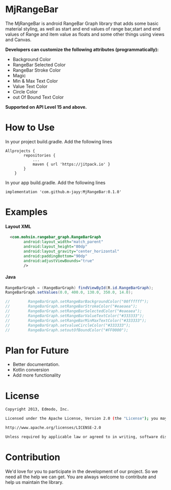 # MjRangeBar


The MjRangeBar is android RangeBar Graph library that adds some basic material styling, as well as start and end values of range bar,start and end values of Range and item value as floats and some other things using views and Canvas.

**Developers can customize the following attributes (programmatically):**

  - Background Color
  - RangeBar Selected Color
  - RangeBar Stroke Color
  - Magic
  - Min & Max Text Color
  - Value Text Color
  - Circle Color
  - out Of Bound Text Color
  
  **Supported on API Level 15 and above.**

# How to Use
In your project build.gradle. Add the following lines
```Gradle
Allprojects {
		repositories {
			...
			maven { url 'https://jitpack.io' }
		}
	}
```
In your app build.gradle. Add the following lines
```Gradle
implementation 'com.github.m-jayy:MjRangeBar:0.1.0'
```

# Examples
#### Layout XML
```XML
  <com.mohsin.rangebar_graph.RangeBarGraph
        android:layout_width="match_parent"
        android:layout_height="80dp"
        android:layout_gravity="center_horizontal"
        android:paddingBottom="90dp"
        android:adjustViewBounds="true"
        />
```
#### Java
```Java
RangeBarGraph = (RangeBarGraph) findViewById(R.id.RangeBarGraph);
RangeBarGraph.setValues(0.0, 400.0, 130.0, 350.0, 14.0);

//        RangeBarGraph.setRangeBarBackgroundColor("00ffffff");
//        RangeBarGraph.setRangeBarStrokeColor("#eaeaea");
//        RangeBarGraph.setRangeBarSelectedColor("#eaeaea");
//        RangeBarGraph.setRangeBarValueTextColor("#333333");
//        RangeBarGraph.setRangeBarMinMaxTextColor("#333333");
//        RangeBarGraph.setvalueCircleColor("#333333");
//        RangeBarGraph.setoutOfBoundColor("#FF0000");
```

# Plan for Future

 - Better documentation.
 - Kotlin conversion
 - Add more functionality
 

# License
```sh
Copyright 2013, Edmodo, Inc.

Licensed under the Apache License, Version 2.0 (the "License"); you may not use this work except in compliance with the License. You may obtain a copy of the License in the LICENSE file, or at:

http://www.apache.org/licenses/LICENSE-2.0

Unless required by applicable law or agreed to in writing, software distributed under the License is distributed on an "AS IS" BASIS, WITHOUT WARRANTIES OR CONDITIONS OF ANY KIND, either express or implied. See the License for the specific language governing permissions and limitations under the License.

```


# Contribution
We'd love for you to participate in the development of our project. So we need all the help we can get. You are always welcome to contribute and help us maintain the library.



